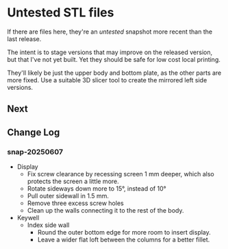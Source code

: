 # Untested STL files

If there are files here,
    they're an *untested* snapshot more recent than the last release.

The intent is to stage versions that may improve on the released version,
    but that I've not yet built.
Yet they should be safe for low cost local printing.

They'll likely be just the upper body and bottom plate, as the other parts
    are more fixed.
Use a suitable 3D slicer tool to create the mirrored left side versions.


## Next


## Change Log


### snap-20250607

-   Display
    -   Fix screw clearance by recessing screen 1 mm deeper, which also
        protects the screen a little more.
    -   Rotate sideways down more to 15°, instead of 10°
    -   Pull outer sidewall in 1.5 mm.
    -   Remove three excess screw holes
    -   Clean up the walls connecting it to the rest of the body.
-   Keywell
    -   Index side wall
        -   Round the outer bottom edge for more room to insert display.
        -   Leave a wider flat loft between the columns for a better fillet.
